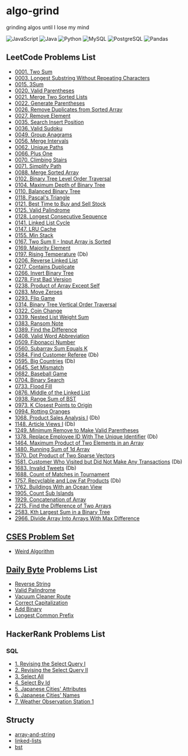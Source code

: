 # algo-grind

grinding algos until I lose my mind

![JavaScript](https://img.shields.io/badge/-JavaScript-f7df1e?style=flat&logo=javascript&logoColor=black)
![Java](https://img.shields.io/badge/-Java-f89820?style=flat&logo=java&logoColor=white)
![Python](https://img.shields.io/badge/-Python-3776ab?style=flat&logo=python&logoColor=white)
![MySQL](https://img.shields.io/badge/MySQL-00000F?style=flat&logo=mysql&logoColor=white)
![PostgreSQL](https://img.shields.io/badge/PostgreSQL-316192?style=flat&logo=postgresql&logoColor=white)
![Pandas](https://img.shields.io/badge/Pandas-2C2D72?style=flat&logo=pandas&logoColor=white)

## LeetCode Problems List

- [0001. Two Sum](./leetCode/0001_two_sum.md)
- [0003. Longest Substring Without Repeating Characters](./leetCode/0003_longest_substring_without_repeating_characters.md)
- [0015. 3Sum](./leetCode/0015_3sum.py)
- [0020. Valid Parentheses](./leetCode/0020_valid_parentheses.md)
- [0021. Merge Two Sorted Lists](./leetCode/0021_merge_two_sorted_lists.md)
- [0022. Generate Parentheses](./leetCode/0022_generate_parentheses.md)
- [0026. Remove Duplicates from Sorted Array](./leetCode/0026_remove_duplicates_from_sorted_array.md)
- [0027. Remove Element](./leetCode/0027_remove_element.md)
- [0035. Search Insert Position](./leetCode/0035_search_insert_position.py)
- [0036. Valid Sudoku](./leetCode/0036_valid_sudoku.md)
- [0049. Group Anagrams](./leetCode/0049_group_anagrams.md)
- [0056. Merge Intervals](./leetCode/0056_merge_intervals.py)
- [0062. Unique Paths](./leetCode/0062_unique_paths.md)
- [0066. Plus One](./leetCode/0066_plus_one.py)
- [0070. Climbing Stairs](./leetCode/0070_climbing_stairs.py)
- [0071. Simplify Path](./leetCode/0071_simplify_path.py)
- [0088. Merge Sorted Array](./leetCode/0088_merge_sorted_array.md)
- [0102. Binary Tree Level Order Traversal](./leetCode/0102_binary_tree_level_order_traversal.py)
- [0104. Maximum Depth of Binary Tree](./leetCode/0104_maximum_depth_of_binary_tree.py)
- [0110. Balanced Binary Tree](./leetCode/0110_balanced_binary_tree.py)
- [0118. Pascal's Triangle](./leetCode/0118_pascals_triangle.md)
- [0121. Best Time to Buy and Sell Stock](./leetCode/0121_best_time_to_buy_and_sell_stock.md)
- [0125. Valid Palindrome](./leetCode/0125_valid_palindrome.md)
- [0128. Longest Consecutive Sequence](./leetCode/0128_longest_consecutive_sequence.md)
- [0141. Linked List Cycle](./leetCode/0141_linked_list_cycle.py)
- [0147. LRU Cache](./leetCode/0147_LRU_cache.py)
- [0155. Min Stack](./leetCode/0155_min_stack.md)
- [0167. Two Sum II - Input Array is Sorted](./leetCode/0167_two_sum_II_input_array_is_sorted.md)
- [0169. Majority Element](./leetCode/0169_majority_element.py)
- [0197. Rising Temperature](./leetCode/SQL/0197_rising_temperature.md) (Db)
- [0206. Reverse Linked List](./leetCode/0206_reverse_linked_list.py)
- [0217. Contains Duplicate](./leetCode/0217_contains_duplicate.py)
- [0266. Invert Binary Tree](./leetCode/0226_invert_binary_tree.py)
- [0278. First Bad Version](./leetCode/0278_first_bad_version.py)
- [0238. Product of Array Except Self](./leetCode/0238_product_of_array_except_self.md)
- [0283. Move Zeroes](./leetCode/0283_move_zeroes.md)
- [0293. Flip Game](./leetCode/0293_flip_game.py)
- [0314. Binary Tree Vertical Order Traversal](./leetCode/0314_binary_tree_vertical_order_traversal.py)
- [0322. Coin Change](./leetCode/0322_coin_change.py)
- [0339. Nested List Weight Sum](./leetCode/0339_nested_list_weight_sum.py)
- [0383. Ransom Note](./leetCode/0383_ransom_note.py)
- [0389. Find the Difference](./leetCode/0389_find_the_difference.py)
- [0408. Valid Word Abbreviation](./leetCode/0408_valid_word_abbreviation.py)
- [0509. Fibonacci Number](./leetCode/0509_fibonacci_number.md)
- [0560. Subarray Sum Equals K](./leetCode/0560_subarray_sum_equals_k.py)
- [0584. Find Customer Referee](./leetCode/SQL/0584_find_customer_referee.md) (Db)
- [0595. Big Countries](./leetCode/SQL/0595_big_countries.md) (Db)
- [0645. Set Mismatch](./leetCode/0645_set_mismatch.py)
- [0682. Baseball Game](./leetCode/0682_baseball_game.md)
- [0704. Binary Search](./leetCode/0704_binary_search.py)
- [0733. Flood Fill](./leetCode/0733_flood_fill.md)
- [0876. Middle of the Linked List](./leetCode/0876_middle_of_the_linked_list.py)
- [0938. Range Sum of BST](./leetCode/0938_range_sum_of_bst.py)
- [0973. K Closest Points to Origin](./leetCode/0973_k_closest_points_to_origin.py)
- [0994. Rotting Oranges](./leetCode/0994_rotting_oranges.py)
- [1068. Product Sales Analysis I](./leetCode/SQL/1068_product_sales_analysis_I.md) (Db)
- [1148. Article Views I](./leetCode/0049_group_anagrams.md) (Db)
- [1249. Minimum Remove to Make Valid Parentheses](./leetCode/1249_minimum_remove_to_make_valid_parentheses.py)
- [1378. Replace Employee ID With The Unique Identifier](./leetCode/SQL/1378_replace_employee_id_with_the_unique_identifier.md) (Db)
- [1464. Maximum Product of Two Elements in an Array](./leetCode/1464_maximum_product_of_two_elements_in_an_array.md)
- [1480. Running Sum of 1d Array](./leetCode/1480_running_sum_of_1d_array.md)
- [1570. Dot Product of Two Sparse Vectors](./leetcode/1570_dot_product_of_two_sparse_vectors.py)
- [1581. Customer Who Visited but Did Not Make Any Transactions](./leetCode/SQL/1581_customer_who_visited_but_did_not_make_any_transactions.md) (Db)
- [1683. Invalid Tweets](./leetCode/SQL/1683_invalid_tweets.md) (Db)
- [1688. Count of Matches in Tournament](./leetCode/1688_count_of_matches_in_tournament.md)
- [1757. Recyclable and Low Fat Products](./leetCode/SQL/1757_recyclable_and_low_fat_products.md) (Db)
- [1762. Buildings With an Ocean View](./leetCode/1762_buildings_with_an_ocean_view.py)
- [1905. Count Sub Islands](./leetCode/1905_count_sub_islands.py)
- [1929. Concatenation of Array](./leetCode/1929_concatenation_of_array.md)
- [2215. Find the Difference of Two Arrays](./leetCode/2215_find_the_difference_of_two_arrays.md)
- [2583. Kth Largest Sum in a Binary Tree](./leetCode/2583_kth_largest_sum_in_a_binary_tree.py)
- [2966. Divide Array Into Arrays With Max Difference](./leetCode/2966_divide_array_into_arrays_with_max_difference.py)

## [CSES Problem Set](https://cses.fi/problemset/list/)

- [Weird Algorithm](./cses/introductory_problems/weird_algorithm.py)

## [Daily Byte](https://thedailybyte.dev/) Problems List

- [Reverse String](./dailyByte/reverse_string.md)
- [Valid Palindrome](./dailyByte/valid_palindrome.md)
- [Vacuum Cleaner Route](./dailyByte/vacuum_cleaner_route.md)
- [Correct Capitalization](./dailyByte/correct_capitalization.md)
- [Add Binary](./dailyByte/add_binary.py)
- [Longest Common Prefix](./dailyByte/longest_common_prefix.py)

## HackerRank Problems List

### SQL

- [1. Revising the Select Query I](./hackerRank/1_revising_the_select_query_I.md)
- [2. Revising the Select Query II](./hackerRank/2_revising_the_select_query_II.md)
- [3. Select All](./hackerRank/3_%20select_all.md)
- [4. Select By Id](./hackerRank/4_select_by_id.md)
- [5. Japanese Cities' Attributes](./hackerRank/5_japanese_cities_attributes.md)
- [6. Japanese Cities' Names](./hackerRank/6_japanese_cities_names.md)
- [7. Weather Observation Station 1](./hackerRank/7_weather_observation_station_1.md)

## Structy

- [array-and-string](./structy/array-and-string.py)
- [linked-lists](./structy/linked-lists.py)
- [bst](./structy/bst.py)
